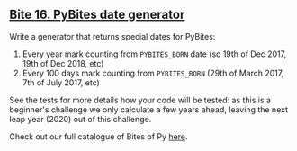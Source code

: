 ## [Bite 16. PyBites date generator](https://codechalleng.es/bites/16/)

<p>Write a generator that returns special dates for PyBites: </p><ol><li>Every year mark counting from <code>PYBITES_BORN</code> date (so 19th of Dec 2017, 19th of Dec 2018, etc)</li><li>Every 100 days mark counting from <code>PYBITES_BORN</code> (29th of March 2017, 7th of July 2017, etc)</li></ol><p>See the tests for more details how your code will be tested: as this is a beginner's challenge we only calculate a few years ahead, leaving the next leap year (2020) out of this challenge.</p>

Check out our full catalogue of Bites of Py [here](https://codechalleng.es/bites/catalogue).
